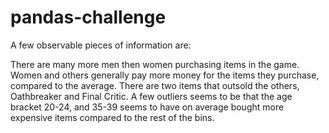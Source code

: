 # pandas-challenge

A few observable pieces of information are:

There are many more men then women purchasing items in the game.
Women and others generally pay more money for the items they purchase, compared to the average.
There are two items that outsold the others, Oathbreaker and Final Critic.
A few outliers seems to be that the age bracket 20-24, and 35-39 seems to have on average bought more expensive items compared to the rest of the bins.
